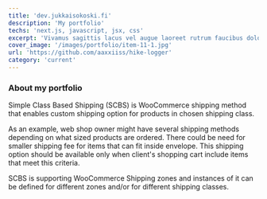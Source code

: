```yaml
---
title: 'dev.jukkaisokoski.fi'
description: 'My portfolio'
techs: 'next.js, javascript, jsx, css'
excerpt: 'Vivamus sagittis lacus vel augue laoreet rutrum faucibus dolor auctor. Cras justo odio, dapibus ac facilisis in, egestas eget quam.'
cover_image: '/images/portfolio/item-11-1.jpg'
url: 'https://github.com/aaxxiiss/hike-logger'
category: 'current'
---
```


### About my portfolio

Simple Class Based Shipping (SCBS) is WooCommerce shipping method that enables custom shipping option for products in chosen shipping class.

As an example, web shop owner might have several shipping methods depending on what sized products are ordered. There could be need for smaller shipping fee for items that can fit inside envelope. This shipping option should be available only when client's shopping cart include items that meet this criteria.

SCBS is supporting WooCommerce Shipping zones and instances of it can be defined for different zones and/or for different shipping classes.
